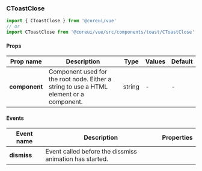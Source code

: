 ### CToastClose

```jsx
import { CToastClose } from '@coreui/vue'
// or
import CToastClose from '@coreui/vue/src/components/toast/CToastClose'
```

#### Props

| Prop name     | Description                                                                             | Type   | Values | Default |
| ------------- | --------------------------------------------------------------------------------------- | ------ | ------ | ------- |
| **component** | Component used for the root node. Either a string to use a HTML element or a component. | string | -      | -       |

#### Events

| Event name  | Description                                             | Properties |
| ----------- | ------------------------------------------------------- | ---------- |
| **dismiss** | Event called before the dissmiss animation has started. |
